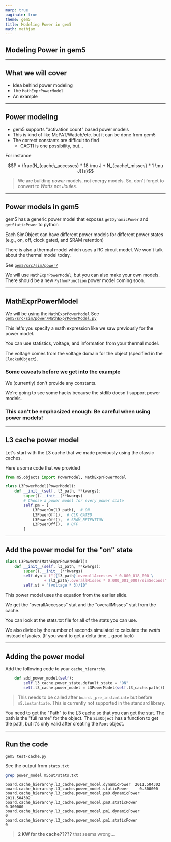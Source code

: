 ```yaml
---
marp: true
paginate: true
theme: gem5
title: Modeling Power in gem5
math: mathjax
---
```


<!-- _class: title -->

## Modeling Power in gem5

---

## What we will cover

- Idea behind power modeling
- The `MathExprPowerModel`
- An example

---

## Power modeling

- gem5 supports "activation count" based power models
- This is kind of like McPAT/Wattch/etc. but it can be done from gem5
- The correct constants are difficult to find
  - CACTI is one possibility, but...

For instance

$$P = \frac{N_{cache\_accesses} * 18 \mu J + N_{cache\_misses} * 1 \mu J}{s}$$

> We are building *power* models, not energy models. So, don't forget to convert to *Watts* not *Joules*.

---

## Power models in gem5

gem5 has a generic power model that exposes `getDynamicPower` and `getStaticPower` to python

Each SimObject can have different power models for different power states (e.g., on, off, clock gated, and SRAM retention)

There is also a thermal model which uses a RC circuit model.
We won't talk about the thermal model today.

See [`gem5/src/sim/power/`](../../gem5/src/sim/power/)

We will use `MathExprPowerModel`, but you can also make your own models.
There should be a new `PythonFunction` power model coming soon.

---

## MathExprPowerModel

We will be using the `MathExprPowerModel`
See [`gem5/src/sim/power/MathExprPowerModel.py`](../../gem5/src/sim/power/MathExprPowerModel.py)

This let's you specify a math expression like we saw previously for the power model.

You can use statistics, voltage, and information from your thermal model.

The voltage comes from the voltage domain for the object (specified in the `ClockedObject`).

### Some caveats before we get into the example

We (currently) don't provide any constants.

We're going to see some hacks because the stdlib doesn't support power models.

### This can't be emphasized enough: Be careful when using power models!

---

## L3 cache power model

Let's start with the L3 cache that we made previously using the classic caches.

Here's some code that we provided

```python
from m5.objects import PowerModel, MathExprPowerModel

class L3PowerModel(PowerModel):
    def __init__(self, l3_path, **kwargs):
        super().__init__(**kwargs)
        # Choose a power model for every power state
        self.pm = [
            L3PowerOn(l3_path),  # ON
            L3PowerOff(),  # CLK_GATED
            L3PowerOff(),  # SRAM_RETENTION
            L3PowerOff(),  # OFF
        ]
```

---

## Add the power model for the "on" state

```python
class L3PowerOn(MathExprPowerModel):
    def __init__(self, l3_path, **kwargs):
        super().__init__(**kwargs)
        self.dyn = f"({l3_path}.overallAccesses * 0.000_018_000 \
                 + {l3_path}.overallMisses * 0.000_001_000)/simSeconds"
        self.st = "(voltage * 3)/10"
```

This power model uses the equation from the earlier slide.

We get the "overallAccesses" stat and the "overallMisses" stat from the cache.

You can look at the stats.txt file for all of the stats you can use.

We also divide by the number of seconds simulated to calculate the *watts* instead of *joules*. (If you want to get a delta time... good luck)

---

## Adding the power model

Add the following code to your `cache_hierarchy`.

```python
    def add_power_model(self):
        self.l3_cache.power_state.default_state = "ON"
        self.l3_cache.power_model = L3PowerModel(self.l3_cache.path())
```

> This needs to be called after `board._pre_instantiate` but before `m5.instantiate`. This is currently not supported in the standard library.

You need to get the "Path" to the L3 cache so that you can get the stat.
The path is the "full name" for the object.
The `SimObject` has a function to get the path, but it's only valid after creating the `Root` object.

---

## Run the code

```sh
gem5 test-cache.py
```

See the output from `stats.txt`

```sh
grep power_model m5out/stats.txt
```

```text
board.cache_hierarchy.l3_cache.power_model.dynamicPower  2011.504302
board.cache_hierarchy.l3_cache.power_model.staticPower     0.300000
board.cache_hierarchy.l3_cache.power_model.pm0.dynamicPower  2011.504302
board.cache_hierarchy.l3_cache.power_model.pm0.staticPower     0.300000
board.cache_hierarchy.l3_cache.power_model.pm1.dynamicPower            0
board.cache_hierarchy.l3_cache.power_model.pm1.staticPower            0
```

> **2 KW for the cache?????** that seems wrong...
